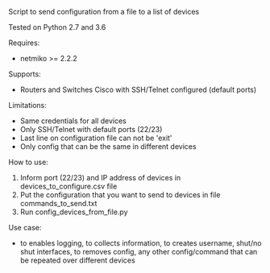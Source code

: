 Script to send configuration from a file to a list of devices

Tested on Python 2.7 and 3.6

Requires:
- netmiko >= 2.2.2

Supports:
- Routers and Switches Cisco with SSH/Telnet configured (default ports)

Limitations:
- Same credentials for all devices
- Only SSH/Telnet with default ports (22/23)
- Last line on configuration file can not be 'exit'
- Only config that can be the same in different devices

How to use:
1) Inform port (22/23) and IP address of devices in devices_to_configure.csv file
2) Put the configuration that you want to send to devices in file commands_to_send.txt
3) Run config_devices_from_file.py

Use case:
- to enables logging, to collects information, to creates username, shut/no shut interfaces, to removes config, any other config/command that can be repeated over different devices
